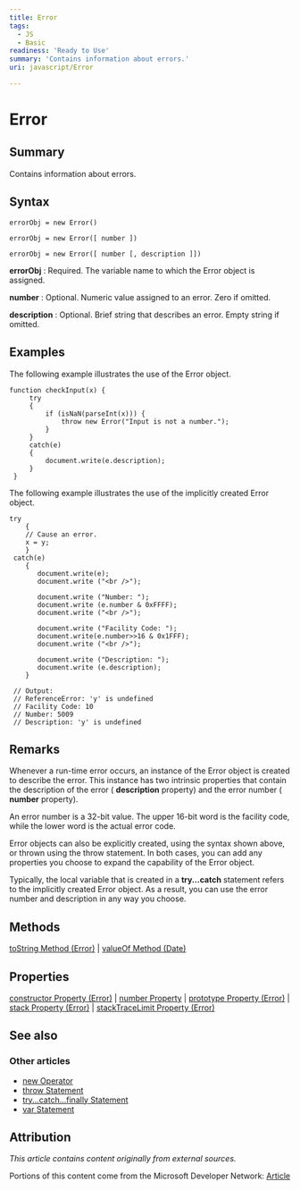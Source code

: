 ```yaml
---
title: Error
tags:
  - JS
  - Basic
readiness: 'Ready to Use'
summary: 'Contains information about errors.'
uri: javascript/Error

---
```

# Error

## Summary

Contains information about errors.

## Syntax

    errorObj = new Error()

    errorObj = new Error([ number ])

    errorObj = new Error([ number [, description ]])

**errorObj**
:   Required. The variable name to which the Error object is assigned.

**number**
:   Optional. Numeric value assigned to an error. Zero if omitted.

**description**
:   Optional. Brief string that describes an error. Empty string if omitted.

## Examples

The following example illustrates the use of the Error object.

``` {.js}
function checkInput(x) {
     try
     {
         if (isNaN(parseInt(x))) {
             throw new Error("Input is not a number.");
         }
     }
     catch(e)
     {
         document.write(e.description);
     }
 }
```

The following example illustrates the use of the implicitly created Error object.

``` {.js}
try
    {
    // Cause an error.
    x = y;
    }
 catch(e)
    {
       document.write(e);
       document.write ("<br />");

       document.write ("Number: ");
       document.write (e.number & 0xFFFF);
       document.write ("<br />");

       document.write ("Facility Code: ");
       document.write(e.number>>16 & 0x1FFF);
       document.write ("<br />");

       document.write ("Description: ");
       document.write (e.description);
    }

 // Output:
 // ReferenceError: 'y' is undefined
 // Facility Code: 10
 // Number: 5009
 // Description: 'y' is undefined
```

## Remarks

Whenever a run-time error occurs, an instance of the Error object is created to describe the error. This instance has two intrinsic properties that contain the description of the error ( **description** property) and the error number ( **number** property).

An error number is a 32-bit value. The upper 16-bit word is the facility code, while the lower word is the actual error code.

Error objects can also be explicitly created, using the syntax shown above, or thrown using the throw statement. In both cases, you can add any properties you choose to expand the capability of the Error object.

Typically, the local variable that is created in a **try...catch** statement refers to the implicitly created Error object. As a result, you can use the error number and description in any way you choose.

## Methods

[toString Method (Error)](/javascript/Error/toString) | [valueOf Method (Date)](/javascript/Date/valueOf)

## Properties

[constructor Property (Error)](/javascript/Error/constructor) | [number Property](/javascript/Error/description) | [prototype Property (Error)](/javascript/Error/prototype) | [stack Property (Error)](/javascript/Error/stack) | [stackTraceLimit Property (Error)](/javascript/Error/stackTraceLimit)

## See also

### Other articles

-   [new Operator](/javascript/operators/new)
-   [throw Statement](/javascript/statements/throw)
-   [try...catch...finally Statement](/javascript/statements/try_catch_finally)
-   [var Statement](/javascript/statements/var)

## Attribution

*This article contains content originally from external sources.*

Portions of this content come from the Microsoft Developer Network: [Article](http://msdn.microsoft.com/en-us/library/ie/dww52sbt(v=vs.94).aspx)

